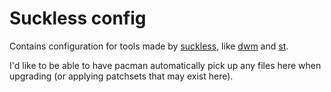 # Suckless config

Contains configuration for tools made by [suckless](https://suckless.org), like
[dwm](https://dwm.suckless.org) and [st](https://st.suckless.org).

I'd like to be able to have pacman automatically pick up any files here when
upgrading (or applying patchsets that may exist here).
